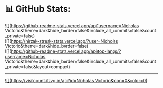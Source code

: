 # 📊 GitHub Stats:
![](https://github-readme-stats.vercel.app/api?username=Nicholas Victorio&theme=dark&hide_border=false&include_all_commits=false&count_private=false)<br/>
![](https://nirzak-streak-stats.vercel.app/?user=Nicholas Victorio&theme=dark&hide_border=false)<br/>
![](https://github-readme-stats.vercel.app/api/top-langs/?username=Nicholas Victorio&theme=dark&hide_border=false&include_all_commits=false&count_private=false&layout=compact)

---
[![](https://visitcount.itsvg.in/api?id=Nicholas Victorio&icon=0&color=0)](https://visitcount.itsvg.in)

<!-- Proudly created with GPRM ( https://gprm.itsvg.in ) -->
